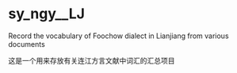 # sy_ngy__LJ
Record the vocabulary of Foochow dialect in Lianjiang from various documents

这是一个用来存放有关连江方言文献中词汇的汇总项目
